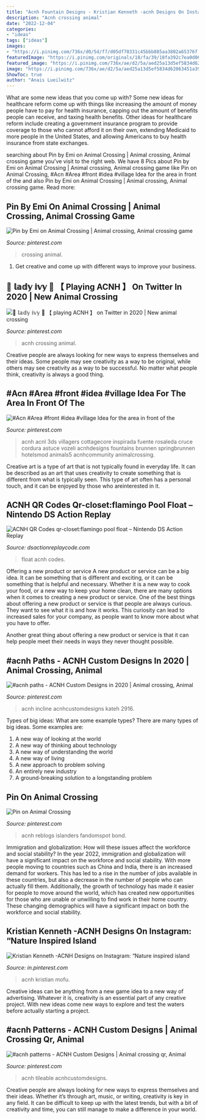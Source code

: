 ```yaml
---
title: "Acnh Fountain Designs - Kristian Kenneth -acnh Designs On Instagram: “nature Inspired Island"
description: "Acnh crossing animal"
date: "2022-12-04"
categories:
- "ideas"
tags: ["ideas"]
images:
- "https://i.pinimg.com/736x/d0/5d/f7/d05df70331c45bbb885aa3802a65376f.jpg"
featuredImage: "https://i.pinimg.com/originals/18/fa/39/18fa392c7ea0d06b2ff86935dfe16da8.jpg"
featured_image: "https://i.pinimg.com/736x/ae/d2/5a/aed25a13d5ef5834d62063451a39afa3.jpg"
image: "https://i.pinimg.com/736x/ae/d2/5a/aed25a13d5ef5834d62063451a39afa3.jpg"
ShowToc: true
author: "Anais Lueilwitz"
---
```



What are some new ideas that you come up with?
Some new ideas for healthcare reform come up with things like increasing the amount of money people have to pay for health insurance, capping out the amount of benefits people can receive, and taxing health benefits. Other ideas for healthcare reform include creating a government insurance program to provide coverage to those who cannot afford it on their own, extending Medicaid to more people in the United States, and allowing Americans to buy health insurance from state exchanges.

	

		
searching about Pin by Emi on Animal Crossing | Animal crossing, Animal crossing game you've visit to the right web. We have 8 Pics about Pin by Emi on Animal Crossing | Animal crossing, Animal crossing game like Pin on Animal Crossing, #Acn #Area #front #idea #village Idea for the area in front of the and also Pin by Emi on Animal Crossing | Animal crossing, Animal crossing game. Read more:
		
    
## Pin By Emi On Animal Crossing | Animal Crossing, Animal Crossing Game

<img loading=lazy src="https://i.pinimg.com/736x/d0/5d/f7/d05df70331c45bbb885aa3802a65376f.jpg" onerror="this.onerror=null;this.src='https://tse2.mm.bing.net/th?id=OIP.ciQgXSyEm2Ft3-aw3pLccAHaFO&amp;pid=15.1';" alt="Pin by Emi on Animal Crossing | Animal crossing, Animal crossing game">

_Source: pinterest.com_

>crossing animal. 

	

1. Get creative and come up with different ways to improve your business.

    
## 🌿 𝕝𝕒𝕕𝕪 𝕚𝕧𝕪 🌿 【 Playing ACNH 】 On Twitter In 2020 | New Animal Crossing

<img loading=lazy src="https://i.pinimg.com/originals/44/c1/dc/44c1dce7f813dbc4f27dc20067004089.png" onerror="this.onerror=null;this.src='https://tse4.mm.bing.net/th?id=OIP.iscNQ-MGvu8IMnvEWcJKpgHaEK&amp;pid=15.1';" alt="🌿 𝕝𝕒𝕕𝕪 𝕚𝕧𝕪 🌿 【 playing ACNH 】 on Twitter in 2020 | New animal crossing">

_Source: pinterest.com_

>acnh crossing animal. 

	

Creative people are always looking for new ways to express themselves and their ideas. Some people may see creativity as a way to be original, while others may see creativity as a way to be successful. No matter what people think, creativity is always a good thing.

    
## #Acn #Area #front #idea #village Idea For The Area In Front Of The

<img loading=lazy src="https://i.pinimg.com/originals/44/25/a9/4425a9b2ba3a9b3d8f69382c90f4f594.jpg" onerror="this.onerror=null;this.src='https://tse3.mm.bing.net/th?id=OIP._oXzLO3Bx9ExKodi1Qt4kwHaEK&amp;pid=15.1';" alt="#Acn #Area #front #idea #village Idea for the area in front of the">

_Source: pinterest.com_

>acnh acnl 3ds villagers cottagecore inspirada fuente rosaleda cruce cordura astuce vozeli acnhdesigns fountains brunnen springbrunnen hotelsmod animals5 acnhcommunity animalcrossing. 

	

Creative art is a type of art that is not typically found in everyday life. It can be described as an art that uses creativity to create something that is different from what is typically seen. This type of art often has a personal touch, and it can be enjoyed by those who areinterested in it.

    
## ACNH QR Codes Qr-closet:flamingo Pool Float – Nintendo DS Action Replay

<img loading=lazy src="https://www.dsactionreplaycode.com/wp-content/uploads/1618527378_369_ACNH-QR-Codes-qr-closetflamingo-pool-float.jpg" onerror="this.onerror=null;this.src='https://tse3.mm.bing.net/th?id=OIP.I9h7dJSBxEAxYOFQ1oQmBgHaEK&amp;pid=15.1';" alt="ACNH QR Codes qr-closet:flamingo pool float – Nintendo DS Action Replay">

_Source: dsactionreplaycode.com_

>float acnh codes. 

	

Offering a new product or service
A new product or service can be a big idea. It can be something that is different and exciting, or it can be something that is helpful and necessary. Whether it is a new way to cook your food, or a new way to keep your home clean, there are many options when it comes to creating a new product or service. 
One of the best things about offering a new product or service is that people are always curious. They want to see what it is and how it works. This curiosity can lead to increased sales for your company, as people want to know more about what you have to offer. 

Another great thing about offering a new product or service is that it can help people meet their needs in ways they never thought possible.

    
## #acnh Paths - ACNH Custom Designs In 2020 | Animal Crossing, Animal

<img loading=lazy src="https://i.pinimg.com/736x/ee/3c/76/ee3c76ecded5a0f4ba9b679860ad07de.jpg" onerror="this.onerror=null;this.src='https://tse2.mm.bing.net/th?id=OIP.C-qZJfe2pGFKoGGjPn6QFQHaN6&amp;pid=15.1';" alt="#acnh paths - ACNH Custom Designs in 2020 | Animal crossing, Animal">

_Source: pinterest.com_

>acnh incline acnhcustomdesigns kateh 2916. 

	

Types of big ideas: What are some example types?
There are many types of big ideas. Some examples are:
1. A new way of looking at the world 
2. A new way of thinking about technology 
3. A new way of understanding the world 
4. A new way of living 
5. A new approach to problem solving 
6. An entirely new industry 
7. A ground-breaking solution to a longstanding problem 

    
## Pin On Animal Crossing

<img loading=lazy src="https://i.pinimg.com/736x/02/d4/3e/02d43ea05ac3cebc2d78f4168d9cff79.jpg" onerror="this.onerror=null;this.src='https://tse3.mm.bing.net/th?id=OIP.W1_0jS6EdFb5ehln2kvUXAHaED&amp;pid=15.1';" alt="Pin on Animal Crossing">

_Source: pinterest.com_

>acnh reblogs islanders fandomspot bond. 

	

Immigration and globalization: How will these issues affect the workforce and social stability?
In the year 2022, immigration and globalization will have a significant impact on the workforce and social stability. With more people moving to countries such as China and India, there is an increased demand for workers. This has led to a rise in the number of jobs available in these countries, but also a decrease in the number of people who can actually fill them. Additionally, the growth of technology has made it easier for people to move around the world, which has created new opportunities for those who are unable or unwilling to find work in their home country. These changing demographics will have a significant impact on both the workforce and social stability.

    
## Kristian Kenneth -ACNH Designs On Instagram: “Nature Inspired Island

<img loading=lazy src="https://i.pinimg.com/736x/ae/d2/5a/aed25a13d5ef5834d62063451a39afa3.jpg" onerror="this.onerror=null;this.src='https://tse3.mm.bing.net/th?id=OIP.nVaUnfWYA4iMm6e7wL0YkgHaEK&amp;pid=15.1';" alt="Kristian Kenneth -ACNH Designs on Instagram: “Nature inspired island">

_Source: in.pinterest.com_

>acnh kristian mofu. 

	

Creative ideas can be anything from a new game idea to a new way of advertising. Whatever it is, creativity is an essential part of any creative project. With new ideas come new ways to explore and test the waters before actually starting a project.

    
## #acnh Patterns - ACNH Custom Designs | Animal Crossing Qr, Animal

<img loading=lazy src="https://i.pinimg.com/originals/18/fa/39/18fa392c7ea0d06b2ff86935dfe16da8.jpg" onerror="this.onerror=null;this.src='https://tse1.mm.bing.net/th?id=OIP.2qw58efGSMPTadoEgEO81gHaEK&amp;pid=15.1';" alt="#acnh patterns - ACNH Custom Designs | Animal crossing qr, Animal">

_Source: pinterest.com_

>acnh tileable acnhcustomdesigns. 

	

Creative people are always looking for new ways to express themselves and their ideas. Whether it’s through art, music, or writing, creativity is key in any field. It can be difficult to keep up with the latest trends, but with a bit of creativity and time, you can still manage to make a difference in your world.

